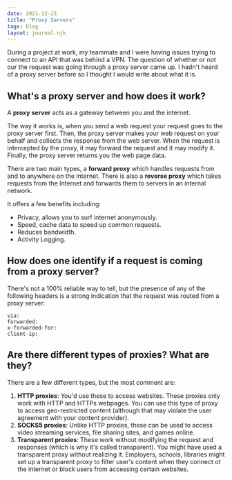 ```yaml
---
date: 2021-12-23
title: "Proxy Servers"
tags: blog
layout: journal.njk
---
```


During a project at work, my teammate and I were having issues trying to connect to an API that was behind a VPN. The question of whether or not our the request was going through a proxy server came up. I hadn't heard of a proxy server before so I thought I would write about what it is.

## What's a proxy server and how does it work?

A **proxy server** acts as a gateway between you and the internet.

The way it works is, when you send a web request your request goes to the proxy server first. Then, the proxy server makes your web request on your behalf and collects the response from the web server. When the request is intercepted by the proxy, it may forward the request and it may modify it. Finally, the proxy server returns you the web page data.

There are two main types, a **forward proxy** which handles requests from and to anywhere on the internet. There is also a **reverse proxy** which takes requests from the Internet and forwards them to servers in an internal network.

It offers a few benefits including:

- Privacy, allows you to surf internet anonymously.
- Speed, cache data to speed up common requests.
- Reduces bandwidth.
- Activity Logging.

## How does one identify if a request is coming from a proxy server?

There's not a 100% reliable way to tell, but the presence of any of the following headers is a strong indication that the request was routed from a proxy server:

```
via:
forwarded:
x-forwarded-for:
client-ip:
```

## Are there different types of proxies? What are they?

There are a few different types, but the most comment are:

1. **HTTP proxies**: You'd use these to access websites. These proxies only work with HTTP and HTTPs webpages. You can use this type of proxy to access geo-restricted content (although that may violate the user agreement with your content provider).
2. **SOCKS5 proxies**: Unlike HTTP proxies, these can be used to access video streaming services, file sharing sites, and games online.
3. **Transparent proxies**: These work without modifying the request and responses (which is why it's called transparent). You might have used a transparent proxy without realizing it. Employers, schools, libraries might set up a transparent proxy to filter user's content when they connect ot the internet or block users from accessing certain websites.
